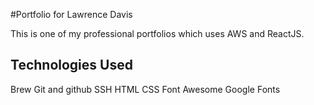 #Portfolio for Lawrence Davis

This is one of my professional portfolios which uses AWS and ReactJS.

## Technologies Used

Brew
Git and github
SSH
HTML
CSS
Font Awesome
Google Fonts
